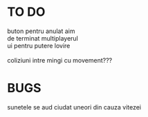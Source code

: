 # TO DO

buton pentru anulat aim<br>
de terminat multiplayerul<br>
ui pentru putere lovire <br>
<br>
coliziuni intre mingi cu movement???<br>

# BUGS

sunetele se aud ciudat uneori din cauza vitezei<br>
